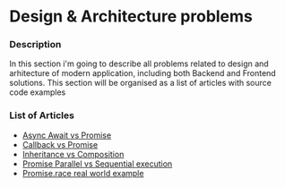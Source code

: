 # Design & Architecture problems

### Description

In this section i'm going to describe all problems related to design and arhitecture of modern application, including both Backend and Frontend solutions.
This section will be organised as a list of articles with source code examples

### List of Articles

* [Async Await vs Promise](https://github.com/dgaydukov/how-to-become-a-senior-js-developer/blob/master/design-%26-architecture/promise-race-real-wordl-example.md)
* [Callback vs Promise](https://github.com/dgaydukov/how-to-become-a-senior-js-developer/blob/master/design/callback-vs-promise.md)
* [Inheritance vs Composition](https://github.com/dgaydukov/how-to-become-a-senior-js-developer/blob/master/design/inheritance-vs-composition.md)
* [Promise Parallel vs Sequential execution](https://github.com/dgaydukov/how-to-become-a-senior-js-developer/blob/master/design-%26-architecture/promise-paralles-vs-sequential.md)
* [Promise.race real world example](https://github.com/dgaydukov/how-to-become-a-senior-js-developer/blob/master/design-%26-architecture/promise-race-real-wordl-example.md)
